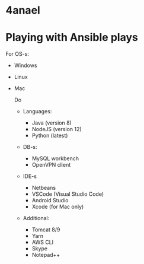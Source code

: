 # 4anael
# Playing with Ansible plays

For OS-s:
- Windows
- Linux
- Mac

  Do
  - Languages:
    - Java (version 8)
    - NodeJS (version 12)
    - Python (latest)

  - DB-s:
    - MySQL workbench
    - OpenVPN client

  - IDE-s
    - Netbeans
    - VSCode (Visual Studio Code)
    - Android Studio
    - Xcode (for Mac only)

  - Additional:
    - Tomcat 8/9
    - Yarn
    - AWS CLI
    - Skype
    - Notepad++


